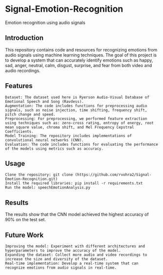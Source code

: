 # Signal-Emotion-Recognition
Emotion recognition using audio signals

## Introduction
This repository contains code and resources for recognizing emotions from audio signals using machine learning techniques. The goal of this project is to develop a system that can accurately identify emotions such as happy, sad, anger, neutral, calm, disgust, surprise, and fear from both video and audio recordings.

## Features
    Dataset: The dataset used here is Ryerson Audio-Visual Database of Emotional Speech and Song (Ravdess).
    Augmentation: The code includes functions for preprocessing audio signals, such as noise injection, time shifting, frequency shift, pitch change and speed.
    Preprocessing: For preprocessing, we performed feature extraction using techniques such as: zero-cross rating, entropy of energy, root mean square value, chroma shift, and Mel Frequency Cepstral Coefficients.
    Model Training: The repository includes implementations of convolutional neural networks (CNN).
    Evaluation: The code includes functions for evaluating the performance of the models using metrics such as accuracy.

## Usage
    Clone the repository: git clone (https://github.com/rvohra2/Signal-Emotion-Recognition.git)
    Install the required libraries: pip install -r requirements.txt
    Run the model: speechEmotionAnalysis.py

## Results
The results show that the CNN model achieved the highest accuracy of 90% on the test set.

## Future Work
    Improving the model: Experiment with different architectures and hyperparameters to improve the accuracy of the model.
    Expanding the dataset: Collect more audio and video recordings to increase the size and diversity of the dataset.
    Real-time implementation: Develop a real-time system that can recognize emotions from audio signals in real-time.
